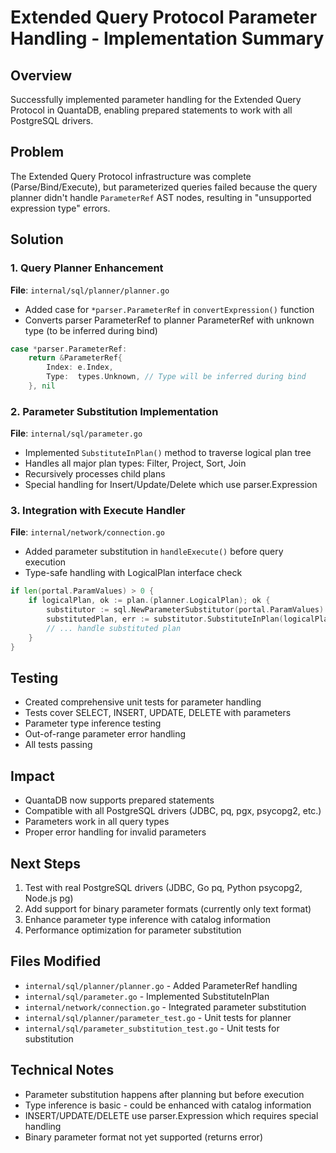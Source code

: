 # Extended Query Protocol Parameter Handling - Implementation Summary

## Overview
Successfully implemented parameter handling for the Extended Query Protocol in QuantaDB, enabling prepared statements to work with all PostgreSQL drivers.

## Problem
The Extended Query Protocol infrastructure was complete (Parse/Bind/Execute), but parameterized queries failed because the query planner didn't handle `ParameterRef` AST nodes, resulting in "unsupported expression type" errors.

## Solution

### 1. Query Planner Enhancement
**File**: `internal/sql/planner/planner.go`
- Added case for `*parser.ParameterRef` in `convertExpression()` function
- Converts parser ParameterRef to planner ParameterRef with unknown type (to be inferred during bind)

```go
case *parser.ParameterRef:
    return &ParameterRef{
        Index: e.Index,
        Type:  types.Unknown, // Type will be inferred during bind
    }, nil
```

### 2. Parameter Substitution Implementation
**File**: `internal/sql/parameter.go`
- Implemented `SubstituteInPlan()` method to traverse logical plan tree
- Handles all major plan types: Filter, Project, Sort, Join
- Recursively processes child plans
- Special handling for Insert/Update/Delete which use parser.Expression

### 3. Integration with Execute Handler
**File**: `internal/network/connection.go`
- Added parameter substitution in `handleExecute()` before query execution
- Type-safe handling with LogicalPlan interface check

```go
if len(portal.ParamValues) > 0 {
    if logicalPlan, ok := plan.(planner.LogicalPlan); ok {
        substitutor := sql.NewParameterSubstitutor(portal.ParamValues)
        substitutedPlan, err := substitutor.SubstituteInPlan(logicalPlan)
        // ... handle substituted plan
    }
}
```

## Testing
- Created comprehensive unit tests for parameter handling
- Tests cover SELECT, INSERT, UPDATE, DELETE with parameters
- Parameter type inference testing
- Out-of-range parameter error handling
- All tests passing

## Impact
- QuantaDB now supports prepared statements
- Compatible with all PostgreSQL drivers (JDBC, pq, pgx, psycopg2, etc.)
- Parameters work in all query types
- Proper error handling for invalid parameters

## Next Steps
1. Test with real PostgreSQL drivers (JDBC, Go pq, Python psycopg2, Node.js pg)
2. Add support for binary parameter formats (currently only text format)
3. Enhance parameter type inference with catalog information
4. Performance optimization for parameter substitution

## Files Modified
- `internal/sql/planner/planner.go` - Added ParameterRef handling
- `internal/sql/parameter.go` - Implemented SubstituteInPlan
- `internal/network/connection.go` - Integrated parameter substitution
- `internal/sql/planner/parameter_test.go` - Unit tests for planner
- `internal/sql/parameter_substitution_test.go` - Unit tests for substitution

## Technical Notes
- Parameter substitution happens after planning but before execution
- Type inference is basic - could be enhanced with catalog information
- INSERT/UPDATE/DELETE use parser.Expression which requires special handling
- Binary parameter format not yet supported (returns error)